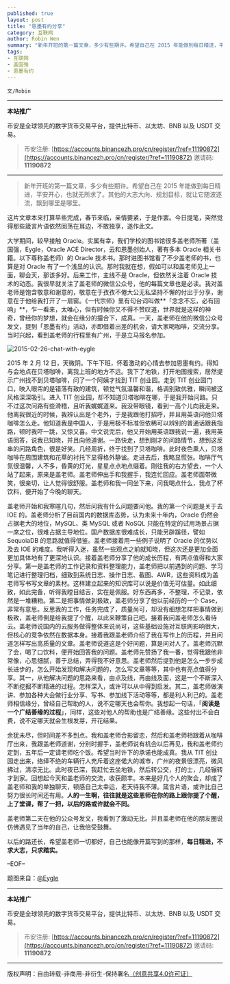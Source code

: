```yaml
---
published: true
layout: post
title: "恩墨有约分享"
category: 互联网
author: Robin Wen
summary: "新年开班的第一篇文章，多少有些期许。希望自己在 2015 年能做到每日精进，平安开心，也就无所求了。其他的大志大向、规划目标，就让它随波逐流，飘到哪里是哪里。本来是好几个人的聚会，却成了盖老师和我的单独聊天，顿感自己太幸运，老天待我不薄。箴言片语，或许比自己努力很长时间还有用。人的一生啊，往往就是这些恩师在你的路上跟你提了个醒，上了堂课，帮了一把，以后的路或许就会不同。"
tags:
- 互联网
- 盖国强
- 恩墨有约
---
```


`文/Robin`

***

**本站推广**

币安是全球领先的数字货币交易平台，提供比特币、以太坊、BNB 以及 USDT 交易。

> 币安注册: [https://accounts.binancezh.pro/cn/register/?ref=11190872](https://accounts.binancezh.pro/cn/register/?ref=11190872)
> 邀请码: **11190872**

***

> 新年开班的第一篇文章，多少有些期许。希望自己在 2015 年能做到每日精进，平安开心，也就无所求了。其他的大志大向、规划目标，就让它随波逐流，飘到哪里是哪里。

这片文章本来打算早些完成，春节来临，亲情要紧，于是作罢。今日提笔，突然觉得那些箴言片语依然回荡在耳边，不敢独享，遂作此文。

大学期间，较早接触 Oracle。实属有幸，我们学校的图书馆很多盖老师所著（盖国强，Eygle，Oracle ACE Director，云和恩墨创始人，著有多本 Oracle 相关书籍。以下尊称盖老师）的 Oracle 技术书。那时进图书馆看了不少盖老师的书，也算是对 Oracle 有了一个浅显的认识。那时我就在想，假如可以和盖老师见上一面，聊会天，那该多好。后来工作，主线不是 Oracle，但依然关注着 Oracle 技术的动态。我很早就关注了盖老师的微信公众号，他的每篇文章也是必读。我对盖老师是饱含敬意和谢意的，敬意在于孜孜不倦大公无私坚持不懈的付出于分享，谢意在于他给我打开了一扇窗。《一代宗师》里有句台词叫做**「念念不忘，必有回响」**，乍一看来，太唯心，但有时候你又不得不赞叹道，世界就是这样的神奇，曾经你的梦想，就会在缘分的撮合下，成真。一天，盖老师在他的微信公众号发文，提到「恩墨有约」活动，亦即借着出差的机会，请大家喝咖啡，交流分享。当时兴起，看到盖老师的行程里有广州，于是立马报名参加。

![2015-02-26-chat-with-eygle](https://cdn.dbarobin.com/RG4MyPT.jpg)

2015 年 2 月 12 日，天微阴。下午下班，怀着激动的心情去参加恩墨有约。得知与会地点在贝塔咖啡，离我上班的地方不远。我下了地铁，打开地图搜索，居然提示广州找不到贝塔咖啡，问了一个阿姨才找到 TIT 创业园。走到 TIT 创业园门口，映入眼帘的是错落有致的建筑，顿觉气氛温馨和谐，格调别致优雅，瞬间被这风格深深吸引。进入 TIT 创业园，却不知道贝塔咖啡在哪，于是我开始问路。只不过这次问路有些滑稽，且听我娓娓道来。我没带眼镜，看到一高个儿向我走来。他离我很近的时候，我辨认出是个老外，于是我跟他打招呼，并且用英语问他贝塔咖啡怎么走。他知道我是中国人，于是用极不标准但依稀可以辨别的普通话跟我指路，顿时我吓一跳，又惊又喜。中文说完后，他又开始用英语跟我说一遍，我用英语回答，说我已知晓，并且向他道谢。一路快走，想到刚才的问路情节，想到这反串的问路角色，很是好笑。几经周折，终于找到了贝塔咖啡。此时夜色熏人，贝塔咖啡在周围建筑和花草的衬托下显得格外静谧。走进去后，我略显慌张。咖啡厅气氛很温馨，人不多，昏黄的灯光，星星点点地点缀着。刚往我的右方望去，一个人站了起来，原来是盖老师。盖老师伸出手和我握手，我连忙回应。盖老师面带微笑，很亲切，让人觉得很舒服。盖老师和我一同坐下来，问我喝点什么，我点了杯饮料，便开始了今晚的聊天。

盖老师开始和我寒暄几句，然后问我有什么问题要问他。我的第一个问题是关于去 IOE 的。盖老师分析了目前国内的数据库态势，认为未来十年内，Oracle 仍然会占据老大的地位，MySQL、类 MySQL 或者 NoSQL 只能在特定的试用场景占据一席之位，很难占据主导地位。国产数据库很难成长，只能另辟蹊径，譬如 SequoiaDB 的思路就值得借鉴。盖老师接着用一些例子说明了 Oracle 的优势以及去 IOE 的难度。我听得入迷，虽然一些观点之前就知晓，但这次还是更加全面更加具体地有了更深地认识。接着盖老师分享了他的成长历程，有两点值得和大家分享。第一是盖老师的工作记录和资料整理能力，盖老师把以前遇到的问题、学习笔记进行整理归档，细致到系统日志、操作日志、截图、AWR，这些资料成为盖老师写书写文章的素材。这样建立起来的知识库可以说是价值无可估量。如此细致，如此完备，听得我瞠目结舌，实在是佩服。好东西再多，不整理，不记录，依然是一堆糟粕。第二是把事情做到极致，盖老师分享了他以前经历的一个 Case，非常有意思。反思我的工作，任务完成了，质量尚可，却没有细想怎样把事情做到极致，盖老师倒是给我提了个醒，以此来鞭策自己吧。接着我问盖老师怎么看待云。盖老师说国内的云服务做得整体来说尚可，这些基础设施对互联网影响很大，但核心的竞争依然在数据本身。接着我跟盖老师介绍了我在写作上的历程，并且问道怎样写出高质量的文章。盖老师说道这是个好问题，算是问对人了。盖老师沉默了会，喝了口饮料，便开始回答我的问题。盖老师先赞扬了我一番，觉得我跟他非常像，心思细腻，善于总结，弄得我不好意思。盖老师然后提到他是怎么一步步成长进步的，怎么开始发现和解决问题的，怎么写文章等等，其中也有亮点值得分享。其一，从他解决问题的思路来看，由点及线，再由线及面，这是一个不断深入不断挖掘不断精进的过程。怎样深入，或许可以从中得到启发。其二，盖老师做演讲、参加各种大会做行业分享、写书、参加线下活动等等，都是利人利己的。盖老师相信缘分，曾经自己帮助的人，说不定哪天也会帮你。我想起一句话，「**阅读是一个广结善缘的过程**」，同样，这些对他人的帮助也是广结善缘。这些付出不会白费，说不定哪天就会生根发芽，开花结果。

余犹未尽，但时间差不多到点。我和盖老师合影留恋，然后和盖老师相跟着从咖啡厅出来，我跟盖老师道谢，分别时握手，盖老师说有机会以后再见，我和盖老师约定到，五年后一定请老师吃个饭。希望当时许下的承诺也能成真。我从 TIT 创业园走出来，络绎不绝的车辆行人充斥着这座偌大的城市，广州的夜景很漂亮，微风拂过，清凉无比。此时夜已深，我赶忙去坐地铁，然后转公交，打的士，几经辗转才到家。回想起今天和盖老师的交流，收获颇丰。本来是好几个人的聚会，却成了盖老师和我的单独聊天，顿感自己太幸运，老天待我不薄。箴言片语，或许比自己努力很长时间还有用。**人的一生啊，往往就是这些恩师在你的路上跟你提了个醒，上了堂课，帮了一把，以后的路或许就会不同。**

盖老师第二天在他的公众号发文，我看到了激动无比。并且盖老师在他的朋友圈说仿佛遇见了当年的自己，让我倍受鼓舞。

以后的路还长，希望盖老师一切都好，自己也能像开篇写到的那样，**每日精进，不求大志，只求踏实。**

–EOF–

题图来自：<a href="http://t.cn/Rw03KnN" target="_blank">@Eygle</a>

***

**本站推广**

币安是全球领先的数字货币交易平台，提供比特币、以太坊、BNB 以及 USDT 交易。

> 币安注册: [https://accounts.binancezh.pro/cn/register/?ref=11190872](https://accounts.binancezh.pro/cn/register/?ref=11190872)
> 邀请码: **11190872**

***

版权声明：自由转载-非商用-非衍生-保持署名<a href="http://creativecommons.org/licenses/by-nc-nd/4.0/deed.zh" target="_blank">（创意共享4.0许可证）</a>
